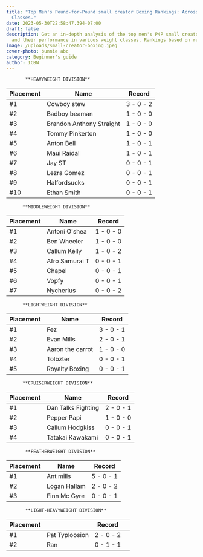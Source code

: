 ```yaml
---
title: "Top Men's Pound-for-Pound small creator Boxing Rankings: Across Weight
  Classes."
date: 2023-05-30T22:58:47.394-07:00
draft: false
description: Get an in-depth analysis of the top men's P4P small creator boxers
  and their performance in various weight classes. Rankings based on records.
image: /uploads/small-creator-boxing.jpeg
cover-photo: bunnie abc
category: Beginner's guide
author: ICBN
---
```

```I.C.B.N P4P ranking promotes transparency . Our rankings are based on performance 100%
       **HEAVYWEIGHT DIVISION**
```

|Placement|Name|Record|
|---|---|---|
|#1|Cowboy stew|3 - 0 - 2|
|#2|Badboy beaman|1 - 0 - 0|
|#3|Brandon Anthony Straight|1 - 0 - 0|
|#4|Tommy Pinkerton|1 - 0 - 0|
|#5|Anton Bell|1 - 0 - 1|
|#6|Maui Raidal|1 - 0 - 1|
|#7|Jay ST|0 - 0 - 1|
|#8|Lezra Gomez|0 - 0 - 1|
|#9|Halfordsucks|0 - 0 - 1|
|#10|Ethan Smith|0 - 0 - 1|

```
      **MIDDLEWEIGHT DIVISION**
```

|Placement|Name|Record|
|---|---|---|
|#1|Antoni O'shea|1 - 0 - 0|
|#2|Ben Wheeler|1 - 0 - 0|
|#3|Callum Kelly|1 - 0 - 2|
|#4|Afro Samurai T|0 - 0 - 1|
|#5|Chapel|0 - 0 - 1|
|#6|Vopfy|0 - 0 - 1|
|#7|Nycherius|0 - 0 - 2|

```
      **LIGHTWEIGHT DIVISION** 
```

|Placement|Name|Record|
|---|---|---|
|#1|Fez|3 - 0 - 1|
|#2|Evan Mills|2 - 0 - 1|
|#3|Aaron the carrot|1 - 0 - 0|
|#4|Tolbzter|0 - 0 - 1|
|#5|Royalty Boxing|0 - 0 - 1|

```
      **CRUISERWEIGHT DIVISION** 
```

|Placement|Name|Record|
|---|---|---|
|#1|Dan Talks Fighting|2 - 0 - 1|
|#2|Pepper Papi|1 - 0 - 0|
|#3|Callum Hodgkiss|0 - 0 - 1|
|#4|Tatakai Kawakami|0 - 0 - 1|

```
       **FEATHERWEIGHT DIVISION** 
```

|Placement|Name|Record|
|---|---|---|
|#1|Ant mills|5 - 0 - 1|
|#2|Logan Hallam|2 - 0 - 2|
|#3|Finn Mc Gyre|0 - 0 - 1|

```
       **LIGHT-HEAVYWEIGHT DIVISION**
```

|Placement| |Record| |
|---|---|---|---|
|#1|Pat Typloosion|2 - 0 - 2| |
|#2|Ran|0 - 1 - 1| |




